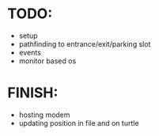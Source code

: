 # TODO:
- setup
- pathfinding to entrance/exit/parking slot
- events
- monitor based os
# FINISH:
- hosting modem
- updating position in file and on turtle
